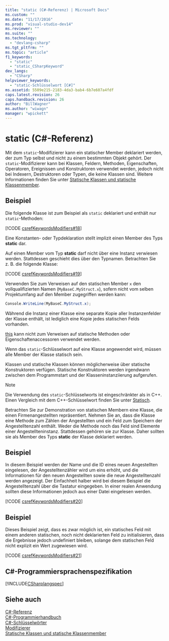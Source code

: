 ```yaml
---
title: "static (C#-Referenz) | Microsoft Docs"
ms.custom: ""
ms.date: "11/17/2016"
ms.prod: "visual-studio-dev14"
ms.reviewer: ""
ms.suite: ""
ms.technology: 
  - "devlang-csharp"
ms.tgt_pltfrm: ""
ms.topic: "article"
f1_keywords: 
  - "static"
  - "static_CSharpKeyword"
dev_langs: 
  - "CSharp"
helpviewer_keywords: 
  - "static-Schlüsselwort [C#]"
ms.assetid: 5509e215-2183-4da3-bab4-6b7e607a4fdf
caps.latest.revision: 26
caps.handback.revision: 26
author: "BillWagner"
ms.author: "wiwagn"
manager: "wpickett"
---
```

# static (C#-Referenz)
Mit dem `static`\-Modifizierer kann ein statischer Member deklariert werden, der zum Typ selbst und nicht zu einem bestimmten Objekt gehört.  Der `static`\-Modifizierer kann bei Klassen, Feldern, Methoden, Eigenschaften, Operatoren, Ereignissen und Konstruktoren verwendet werden, jedoch nicht bei Indexern, Destruktoren oder Typen, die keine Klassen sind.  Weitere Informationen finden Sie unter [Statische Klassen und statische Klassenmember](../../../csharp/programming-guide/classes-and-structs/static-classes-and-static-class-members.md).  
  
## Beispiel  
 Die folgende Klasse ist zum Beispiel als `static` deklariert und enthält nur `static`\-Methoden:  
  
 [!CODE [csrefKeywordsModifiers#18](../CodeSnippet/VS_Snippets_VBCSharp/csrefKeywordsModifiers#18)]  
  
 Eine Konstanten\- oder Typdeklaration stellt implizit einen Member des Typs **static** dar.  
  
 Auf einen Member vom Typ **static** darf nicht über eine Instanz verwiesen werden.  Stattdessen geschieht dies über den Typnamen.  Betrachten Sie z. B. die folgende Klasse:  
  
 [!CODE [csrefKeywordsModifiers#19](../CodeSnippet/VS_Snippets_VBCSharp/csrefKeywordsModifiers#19)]  
  
 Verwenden Sie zum Verweisen auf den statischen Member `x` den vollqualifizierten Namen \(`MyBaseC.MyStruct.x`\), sofern nicht vom selben Projektumfang auf den Member zugegriffen werden kann:  
  
```c#  
Console.WriteLine(MyBaseC.MyStruct.x);  
```  
  
 Während die Instanz einer Klasse eine separate Kopie aller Instanzenfelder der Klasse enthält, ist lediglich eine Kopie jedes statischen Felds vorhanden.  
  
 [this](../../../csharp/language-reference/keywords/this.md) kann nicht zum Verweisen auf statische Methoden oder Eigenschaftenaccessoren verwendet werden.  
  
 Wenn das `static`\-Schlüsselwort auf eine Klasse angewendet wird, müssen alle Member der Klasse statisch sein.  
  
 Klassen und statische Klassen können möglicherweise über statische Konstruktoren verfügen.  Statische Konstruktoren werden irgendwann zwischen dem Programmstart und der Klasseninstanziierung aufgerufen.  
  
> [!NOTE]
>  Die Verwendung des `static`\-Schlüsselworts ist eingeschränkter als in C\+\+.  Einen Vergleich mit dem C\+\+\-Schlüsselwort finden Sie unter [Statisch](/visual-cpp/misc/static-cpp).  
  
 Betrachten Sie zur Demonstration von statischen Membern eine Klasse, die einen Firmenangestellten repräsentiert.  Nehmen Sie an, dass die Klasse eine Methode zum Zählen der Angestellten und ein Feld zum Speichern der Angestelltenzahl enthält.  Weder die Methode noch das Feld sind Elemente einer Angestellteninstanz.  Stattdessen gehören sie zur Klasse.  Daher sollten sie als Member des Typs **static** der Klasse deklariert werden.  
  
## Beispiel  
 In diesem Beispiel werden der Name und die ID eines neuen Angestellten eingelesen, der Angestelltenzähler wird um eins erhöht, und die Informationen für den neuen Angestellten sowie die neue Angestelltenzahl werden angezeigt.  Der Einfachheit halber wird bei diesem Beispiel die Angestelltenzahl über die Tastatur eingegeben.  In einer realen Anwendung sollten diese Informationen jedoch aus einer Datei eingelesen werden.  
  
 [!CODE [csrefKeywordsModifiers#20](../CodeSnippet/VS_Snippets_VBCSharp/csrefKeywordsModifiers#20)]  
  
## Beispiel  
 Dieses Beispiel zeigt, dass es zwar möglich ist, ein statisches Feld mit einem anderen statischen, noch nicht deklarierten Feld zu initialisieren, dass die Ergebnisse jedoch undefiniert bleiben, solange dem statischen Feld nicht explizit ein Wert zugewiesen wird.  
  
 [!CODE [csrefKeywordsModifiers#21](../CodeSnippet/VS_Snippets_VBCSharp/csrefKeywordsModifiers#21)]  
  
## C\#\-Programmiersprachenspezifikation  
 [!INCLUDE[CSharplangspec](../../../csharp/language-reference/keywords/includes/csharplangspec_md.md)]  
  
## Siehe auch  
 [C\#\-Referenz](../../../csharp/language-reference/index.md)   
 [C\#\-Programmierhandbuch](../../../csharp/programming-guide/index.md)   
 [C\#\-Schlüsselwörter](../../../csharp/language-reference/keywords/index.md)   
 [Modifizierer](../../../csharp/language-reference/keywords/modifiers.md)   
 [Statische Klassen und statische Klassenmember](../../../csharp/programming-guide/classes-and-structs/static-classes-and-static-class-members.md)
